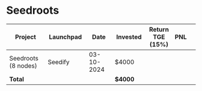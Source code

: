 # Seedroots



<table data-full-width="true"><thead><tr><th width="152">Project</th><th width="138">Launchpad</th><th width="132">Date</th><th width="133">Invested</th><th>Return TGE (15%)</th><th>PNL</th><th></th></tr></thead><tbody><tr><td>Seedroots (8 nodes)</td><td>Seedify</td><td>03-10-2024</td><td>$4000</td><td></td><td></td><td></td></tr><tr><td><strong>Total</strong></td><td></td><td></td><td><strong>$4000</strong></td><td></td><td></td><td></td></tr></tbody></table>

